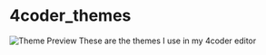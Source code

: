 # 4coder_themes
![Theme Preview](https://i.ibb.co/YZJ2X8d/Orange.png)
These are the themes I use in my 4coder editor
